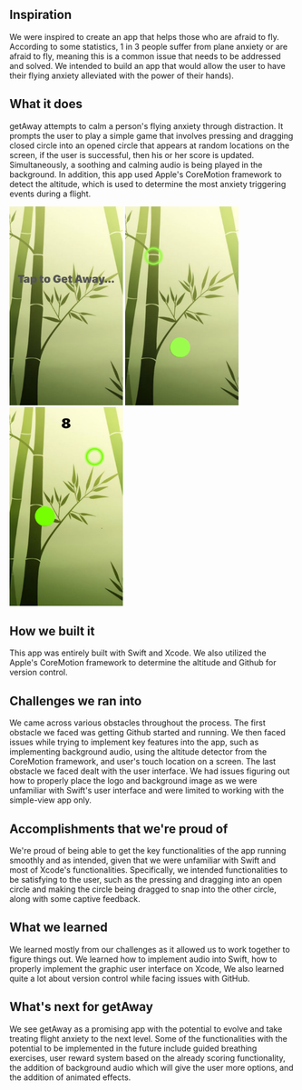 ## Inspiration

We were inspired to create an app that helps those who are afraid to fly. According to some statistics, 1 in 3 people suffer from plane anxiety or are afraid to fly, meaning this is a common issue that needs to be addressed and solved. We intended to build an app that would allow the user to have their flying anxiety alleviated with the power of their hands).

## What it does

getAway attempts to calm a person's flying anxiety through distraction. It prompts the user to play a simple game that involves pressing and dragging closed circle into an opened circle that appears at random locations on the screen, if the user is successful, then his or her score is updated. Simultaneously, a soothing and calming audio is being played in the background. In addition, this app used Apple's CoreMotion framework to detect the altitude, which is used to determine the most anxiety triggering events during a flight. 
<div>
<img src="https://github.com/gutierrezr/HackRiddle/blob/master/IMG_1322.PNG" alt="alt text" width="200" height="350">

<img src="https://github.com/gutierrezr/HackRiddle/blob/master/IMG_1323.PNG" alt="alt text" width="200" height="350">

<img src="https://github.com/gutierrezr/HackRiddle/blob/master/IMG_1324.jpg" alt="alt text" width="200" height="350">
</div>

## How we built it

This app was entirely built with Swift and Xcode. We also utilized the Apple's CoreMotion framework to determine the altitude and Github for version control.


## Challenges we ran into

We came across various obstacles throughout the process. The first obstacle we faced was getting Github started and running. We then faced issues while trying to implement key features into the app, such as implementing background audio, using the altitude detector from the CoreMotion framework, and user's touch location on a screen. The last obstacle we faced dealt with the user interface. We had issues figuring out how to properly place the logo and background image as we were unfamiliar with Swift's user interface and were limited to working with the simple-view app only.


## Accomplishments that we're proud of

We're proud of being able to get the key functionalities of the app running smoothly and as intended, given that we were unfamiliar with Swift and most of Xcode's functionalities.  Specifically, we intended functionalities to be satisfying to the user, such as the pressing and dragging into an open circle and making the circle being dragged to snap into the other circle, along with some captive feedback.


## What we learned

We learned mostly from our challenges as it allowed us to work together to figure things out. We learned how to implement audio into Swift, how to properly implement the graphic user interface on Xcode,  We also learned quite a lot about version control while facing issues with GitHub.

## What's next for getAway

We see getAway as a promising app with the potential to evolve and take treating flight anxiety to the next level. Some of the functionalities with the potential to be implemented in the future include guided breathing exercises, user reward system based on the already scoring functionality, the addition of background audio which will give the user more options, and the addition of animated effects. 

